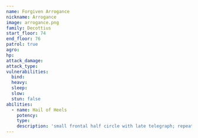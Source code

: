 ```yaml
---
name: Forgiven Arrogance
nickname: Arrogance
image: arrogance.png
family: Decottius
start_floor: 74
end_floor: 76
patrol: true
agro: 
hp: 
attack_damage: 
attack_type: 
vulnerabilities:
  bind: 
  heavy: 
  sleep: 
  slow: 
  stun: false
abilities:
  - name: Hail of Heels
    potency: 
    type: 
    description: 'small frontal half circle with late telegraph; repeats 4 times but only telegraphs the first'
---
```

